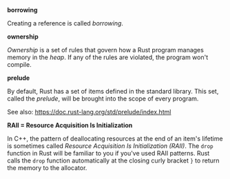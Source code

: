 **borrowing**

Creating a reference is called *borrowing*.

**ownership**

*Ownership* is a set of rules that govern how a Rust program manages memory in the *heap*.
If any of the rules are violated, the program won't compile.

**prelude**

By default, Rust has a set of items defined in the standard library.
This set, called the *prelude*, will be brought into the scope of every program.

See also:
https://doc.rust-lang.org/std/prelude/index.html

**RAII = Resource Acquisition Is Initialization**

In C++, the pattern of deallocating resources at the end of an item's lifetime 
is sometimes called *Resource Acquisition Is Initialization (RAII)*. 
The `drop` function in Rust will be familiar to you if you've used RAII patterns.
Rust calls the `drop` function automatically at the closing curly bracket `}` to return the memory to the allocator.